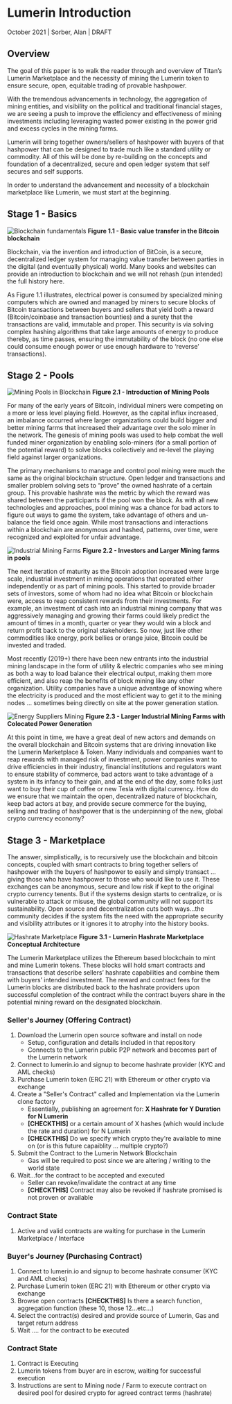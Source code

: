 # Lumerin Introduction 

October 2021 | Sorber, Alan | DRAFT 


## Overview

The goal of this paper is to walk the reader through and overview of Titan’s Lumerin Marketplace and the necessity of mining the Lumerin token to ensure secure, open, equitable trading of provable hashpower. 

With the tremendous advancements in technology, the aggregation of mining entities, and visibility on the political and traditional financial stages, we are seeing a push to improve the efficiency and effectiveness of mining investments including leveraging wasted power existing in the power grid and excess cycles in the mining farms.  

Lumerin will bring together owners/sellers of hashpower with buyers of that hashpower that can be designed to trade much like a standard utility or commodity. All of this will be done by re-building on the concepts and foundation of a decentralized, secure and open ledger system that self secures and self supports.

In order to understand the advancement and necessity of a blockchain marketplace like Lumerin, we must start at the beginning.

## Stage 1 - Basics
![Blockchain fundamentals](images/macroStage1Base.svg "image_tooltip")
**Figure 1.1 - Basic value transfer in the Bitcoin blockchain** 

Blockchain, via the invention and introduction of BitCoin, is a secure, decentralized ledger system for managing value transfer between parties in the digital (and eventually physical) world. Many books and websites can provide an introduction to blockchain and we will not rehash (pun intended) the full history here.

As Figure 1.1 illustrates, electrical power is consumed by specialized mining computers which are owned and managed by miners to secure blocks of Bitcoin transactions between buyers and sellers that yield both a reward (Bitcoin/coinbase and transaction bounties) and a surety that the transactions are valid, immutable and proper.  This security is via solving complex hashing algorithms that take large amounts of energy to produce thereby, as time passes, ensuring the immutability of the block (no one else could consume enough power or use enough hardware to ‘reverse’ transactions). 

## Stage 2 - Pools

![Mining Pools in Blockchain](images/macroStage2Pools.svg "image_tooltip")
**Figure 2.1 - Introduction of Mining Pools**

For many of the early years of Bitcoin, individual miners were competing on a more or less level playing field.  However, as the capital influx increased, an imbalance occurred where larger organizations could build bigger and better mining farms that increased their advantage over the solo miner in the network.  The genesis of mining pools was used to help combat the well funded miner organization by enabling solo-miners (for a small portion of the potential reward) to solve blocks collectively and re-level the playing field against larger organizations.  

The primary mechanisms to manage and control pool mining were much the same as the original blockchain structure.  Open ledger and transactions and smaller problem solving sets to “prove” the owned hashrate of a certain group.  This provable hashrate was the metric by which the reward was shared between the participants if the pool won the block. As with all new technologies and approaches, pool mining was a chance for bad actors to figure out ways to game the system, take advantage of others and un-balance the field once again. While most transactions and interactions within a blockchain are anonymous and hashed, patterns, over time,  were recognized and exploited for unfair advantage.  

![Industrial Mining Farms](images/macroStage3Industry.svg "image_tooltip")
**Figure 2.2 - Investors and Larger Mining farms in pools**

The next iteration of maturity as the Bitcoin adoption increased were large scale, industrial investment in mining operations that operated either independently or as part of mining pools. This started to provide broader sets of investors, some of whom had no idea what Bitcoin or blockchain were, access to reap consistent rewards from their investments.  For example, an investment of cash into an industrial mining company that was aggressively managing and growing their farms could likely predict the amount of times in a month, quarter or year they would win a block and return profit back to the original stakeholders.  So now, just like other commodities like energy, pork bellies or orange juice, Bitcoin could be invested and traded. 

Most recently (2019+) there have been new entrants into the industrial mining landscape in the form of utility & electric companies who see mining as both a way to load balance their electrical output, making them more efficient, and also reap the benefits of block mining like any other organization.  Utility companies have a unique advantage of knowing where the electricity is produced and the most efficient way to get it to the mining nodes … sometimes being directly on site at the power generation station.

![Energy Suppliers Mining](images/macroStage4Energy.svg "image_tooltip")
**Figure 2.3 - Larger Industrial Mining Farms with Colocated Power Generation**

At this point in time, we have a great deal of new actors and demands on the overall blockchain and Bitcoin systems that are driving innovation like the Lumerin Marketplace & Token.  Many individuals and companies want to reap rewards with managed risk of investment, power companies want to drive efficiencies in their industry, financial institutions and regulators want to ensure stability of commerce, bad actors want to take advantage of a system in its infancy to their gain, and at the end of the day, some folks just want to buy their cup of coffee or new Tesla with digital currency.   How do we ensure that we maintain the open, decentralized nature of blockchain, keep bad actors at bay, and provide secure commerce for the buying, selling and trading of hashpower that is the underpinning of the new, global crypto currency economy? 

## Stage 3 - Marketplace 

The answer, simplistically, is to recursively use the blockchain and bitcoin concepts, coupled with smart contracts to bring together sellers of hashpower with the buyers of hashpower to easily and simply transact … giving those who have hashpower to those who would like to use it.  These exchanges can be anonymous, secure and low risk if kept to the original crypto currency tenents. But if the systems design starts to centralize, or is vulnerable to attack or misuse, the global community will not support its sustainability.  Open source and decentralization cuts both ways...the community decides if the system fits the need with the appropriate security and visibility attributes or it ignores it to atrophy into the history books.

![Hashrate Marketplace](images/macroStage5Hashrate.svg "image_tooltip")
**Figure 3.1 - Lumerin Hashrate Marketplace Conceptual Architecture**

The Lumerin Marketplace utilizes the Ethereum based blockchain to mint and mine Lumerin tokens. These blocks will hold smart contracts and transactions that describe sellers’ hashrate capabilities and combine them with buyers’ intended investment.  The reward and contract fees for the Lumerin blocks are distributed back to the hashrate providers upon successful completion of the contract while the contract buyers share in the potential mining reward on the designated blockchain.

### Seller's Journey (Offering Contract)
1. Download the Lumerin open source software and install on node 
    * Setup, configuration and details included in that repository
    * Connects to the Lumerin public P2P network and becomes part of the Lumerin network
1. Connect to lumerin.io and signup to become hashrate provider (KYC and AML checks) 
1. Purchase Lumerin token (ERC 21) with Ethereum or other crypto via exchange 
1. Create a "Seller's Contract" called and Implementation via the Lumerin clone factory 
    * Essentially, publishing an agreement for: **X Hashrate for Y Duration for N Lumerin** 
    * **[CHECKTHIS]** or a certain amount of X hashes (which would include the rate and duration) for N Lumerin
    * **[CHECKTHIS]** Do we specify which crypto they're available to mine on (or is this future capaiblity ... multiple crypto?)
1. Submit the Contract to the Lumerin Network Blockchain 
    * Gas will be required to post since we are altering / writing to the world state 
1. Wait...for the contract to be accepted and executed 
    * Seller can revoke/invalidate the contract at any time
    * **[CHECKTHIS]** Contract may also be revoked if hashrate promised is not proven or available 

### Contract State 
1. Active and valid contracts are waiting for purchase in the Lumerin Marketplace / Interface 

### Buyer's Journey (Purchasing Contract)
1. Connect to lumerin.io and signup to become hashrate consumer (KYC and AML checks) 
1. Purchase Lumerin token (ERC 21) with Ethereum or other crypto via exchange 
1. Browse open contracts
    **[CHECKTHIS]** Is there a search function, aggregation function (these 10, those 12...etc...)
1. Select the contract(s) desired and provide source of Lumerin, Gas and target return address 
1. Wait .... for the contract to be executed 

### Contract State 
1. Contract is Executing 
1. Lumerin tokens from buyer are in escrow, waiting for successful execution 
1. Instructions are sent to Mining node / Farm to execute contract on desired pool for desired crypto for agreed contract terms (hashrate)


